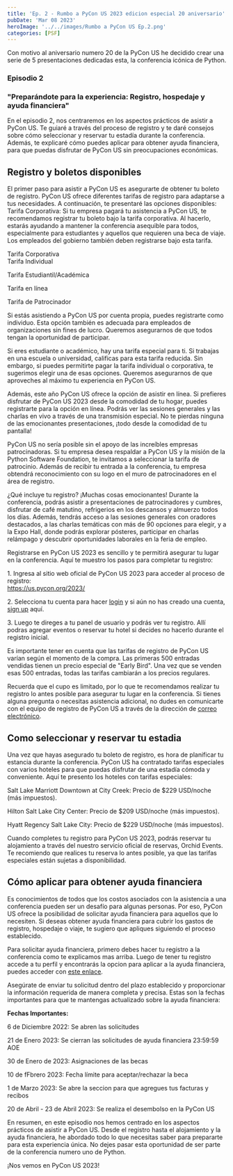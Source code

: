 ```yaml
---
title: 'Ep. 2 - Rumbo a PyCon US 2023 edicion especial 20 aniversario'
pubDate: 'Mar 08 2023'
heroImage: '../../images/Rumbo a PyCon US Ep.2.png'
categories: [PSF]
---
```


Con motivo al aniversario numero 20 de la PyCon US he decidido crear una serie de 5 presentaciones dedicadas esta, la conferencia icónica de Python.

### Episodio 2

### "Preparándote para la experiencia: Registro, hospedaje y ayuda financiera"

En el episodio 2, nos centraremos en los aspectos prácticos de asistir a PyCon US. Te guiaré a través del proceso de registro y te daré consejos sobre cómo seleccionar y reservar tu estadía durante la conferencia. Además, te explicaré cómo puedes aplicar para obtener ayuda financiera, para que puedas disfrutar de PyCon US sin preocupaciones económicas.

## Registro y boletos disponibles

El primer paso para asistir a PyCon US es asegurarte de obtener tu boleto de registro. PyCon US ofrece diferentes tarifas de registro para adaptarse a tus necesidades. A continuación, te presentaré las opciones disponibles:  
Tarifa Corporativa: Si tu empresa pagará tu asistencia a PyCon US, te recomendamos registrar tu boleto bajo la tarifa corporativa. Al hacerlo, estarás ayudando a mantener la conferencia asequible para todos, especialmente para estudiantes y aquellos que requieren una beca de viaje. Los empleados del gobierno también deben registrarse bajo esta tarifa.

Tarifa Corporativa  
Tarifa Individual

Tarifa Estudiantil/Académica

Tarifa en línea

Tarifa de Patrocinador

Si estás asistiendo a PyCon US por cuenta propia, puedes registrarte como individuo. Esta opción también es adecuada para empleados de organizaciones sin fines de lucro. Queremos asegurarnos de que todos tengan la oportunidad de participar.

Si eres estudiante o académico, hay una tarifa especial para ti. Si trabajas en una escuela o universidad, calificas para esta tarifa reducida. Sin embargo, si puedes permitirte pagar la tarifa individual o corporativa, te sugerimos elegir una de esas opciones. Queremos asegurarnos de que aproveches al máximo tu experiencia en PyCon US.

Además, este año PyCon US ofrece la opción de asistir en línea. Si prefieres disfrutar de PyCon US 2023 desde la comodidad de tu hogar, puedes registrarte para la opción en línea. Podrás ver las sesiones generales y las charlas en vivo a través de una transmisión especial. No te pierdas ninguna de las emocionantes presentaciones, ¡todo desde la comodidad de tu pantalla!

PyCon US no sería posible sin el apoyo de las increíbles empresas patrocinadoras. Si tu empresa desea respaldar a PyCon US y la misión de la Python Software Foundation, te invitamos a seleccionar la tarifa de patrocinio. Además de recibir tu entrada a la conferencia, tu empresa obtendrá reconocimiento con su logo en el muro de patrocinadores en el área de registro.

¿Qué incluye tu registro? ¡Muchas cosas emocionantes! Durante la conferencia, podrás asistir a presentaciones de patrocinadores y cumbres, disfrutar de café matutino, refrigerios en los descansos y almuerzo todos los días. Además, tendrás acceso a las sesiones generales con oradores destacados, a las charlas temáticas con más de 90 opciones para elegir, y a la Expo Hall, donde podrás explorar pósteres, participar en charlas relámpago y descubrir oportunidades laborales en la feria de empleo.

Registrarse en PyCon US 2023 es sencillo y te permitirá asegurar tu lugar en la conferencia. Aquí te muestro los pasos para completar tu registro:

1\. Ingresa al sitio web oficial de PyCon US 2023 para acceder al proceso de registro:  
[<u>https://us.pycon.org/2023/</u>](https://us.pycon.org/2023/)

2\. Selecciona tu cuenta para hacer [<u>login</u>](https://us.pycon.org/2023/accounts/login/) y si aún no has creado una cuenta, [<u>sign up</u>](https://us.pycon.org/2023/accounts/signup/) aquí.

3\. Luego te direges a tu panel de usuario y podrás ver tu registro. Allí podras agregar eventos o reservar tu hotel si decides no hacerlo durante el registro inicial.

Es importante tener en cuenta que las tarifas de registro de PyCon US varían según el momento de la compra. Las primeras 500 entradas vendidas tienen un precio especial de "Early Bird". Una vez que se venden esas 500 entradas, todas las tarifas cambiarán a los precios regulares.

Recuerda que el cupo es limitado, por lo que te recomendamos realizar tu registro lo antes posible para asegurar tu lugar en la conferencia. Si tienes alguna pregunta o necesitas asistencia adicional, no dudes en comunicarte con el equipo de registro de PyCon US a través de la dirección de [<u>correo electrónico</u>](mailto:pycon-reg@python.org).

## Como seleccionar y reservar tu estadia

Una vez que hayas asegurado tu boleto de registro, es hora de planificar tu estancia durante la conferencia. PyCon US ha contratado tarifas especiales con varios hoteles para que puedas disfrutar de una estadía cómoda y conveniente. Aquí te presento los hoteles con tarifas especiales:

Salt Lake Marriott Downtown at City Creek: Precio de \$229 USD/noche (más impuestos).

Hilton Salt Lake City Center: Precio de \$209 USD/noche (más impuestos).

Hyatt Regency Salt Lake City: Precio de \$229 USD/noche (más impuestos).

Cuando completes tu registro para PyCon US 2023, podrás reservar tu alojamiento a través del nuestro servicio oficial de reservas, Orchid Events. Te recomiendo que realices tu reserva lo antes posible, ya que las tarifas especiales están sujetas a disponibilidad.

## Cómo aplicar para obtener ayuda financiera

Es conocimientos de todos que los costos asociados con la asistencia a una conferencia pueden ser un desafío para algunas personas. Por eso, PyCon US ofrece la posibilidad de solicitar ayuda financiera para aquellos que lo necesiten. Si deseas obtener ayuda financiera para cubrir los gastos de registro, hospedaje o viaje, te sugiero que apliques siguiendo el proceso establecido.

Para solicitar ayuda financiera, primero debes hacer tu registro a la conferencia como te explicamos mas arriba. Luego de tener tu registro accede a tu perfil y encontrarás la opcion para aplicar a la ayuda financiera, puedes acceder con [<u>este enlace</u>](https://us.pycon.org/2023/attend/travel-grants/).

Asegúrate de enviar tu solicitud dentro del plazo establecido y proporcionar la información requerida de manera completa y precisa. Estas son la fechas importantes para que te mantengas actualizado sobre la ayuda financiera:

**Fechas Importantes:**

6 de Diciembre 2022: Se abren las solicitudes

21 de Enero 2023: Se cierran las solicitudes de ayuda financiera 23:59:59 AOE

30 de Enero de 2023: Asignaciones de las becas

10 de fFbrero 2023: Fecha límite para aceptar/rechazar la beca

1 de Marzo 2023: Se abre la seccion para que agregues tus facturas y recibos

20 de Abril - 23 de Abril 2023: Se realiza el desembolso en la PyCon US

En resumen, en este episodio nos hemos centrado en los aspectos prácticos de asistir a PyCon US. Desde el registro hasta el alojamiento y la ayuda financiera, he abordado todo lo que necesitas saber para prepararte para esta experiencia única. No dejes pasar esta oportunidad de ser parte de la conferencia numero uno de Python.

¡Nos vemos en PyCon US 2023!
